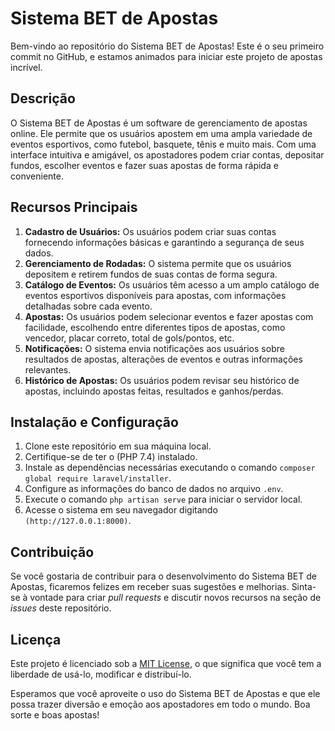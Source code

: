 # Sistema BET de Apostas

Bem-vindo ao repositório do Sistema BET de Apostas! Este é o seu primeiro commit no GitHub, e estamos animados para iniciar este projeto de apostas incrível.

## Descrição

O Sistema BET de Apostas é um software de gerenciamento de apostas online. Ele permite que os usuários apostem em uma ampla variedade de eventos esportivos, como futebol, basquete, tênis e muito mais. Com uma interface intuitiva e amigável, os apostadores podem criar contas, depositar fundos, escolher eventos e fazer suas apostas de forma rápida e conveniente.

## Recursos Principais

1. **Cadastro de Usuários:** Os usuários podem criar suas contas fornecendo informações básicas e garantindo a segurança de seus dados.
2. **Gerenciamento de Rodadas:** O sistema permite que os usuários depositem e retirem fundos de suas contas de forma segura.
3. **Catálogo de Eventos:** Os usuários têm acesso a um amplo catálogo de eventos esportivos disponíveis para apostas, com informações detalhadas sobre cada evento.
4. **Apostas:** Os usuários podem selecionar eventos e fazer apostas com facilidade, escolhendo entre diferentes tipos de apostas, como vencedor, placar correto, total de gols/pontos, etc.
5. **Notificações:** O sistema envia notificações aos usuários sobre resultados de apostas, alterações de eventos e outras informações relevantes.
6. **Histórico de Apostas:** Os usuários podem revisar seu histórico de apostas, incluindo apostas feitas, resultados e ganhos/perdas.


## Instalação e Configuração

1. Clone este repositório em sua máquina local.
2. Certifique-se de ter o (PHP 7.4) instalado.
3. Instale as dependências necessárias executando o comando `composer global require laravel/installer`.
4. Configure as informações do banco de dados no arquivo `.env`.
5. Execute o comando `php artisan serve` para iniciar o servidor local.
6. Acesse o sistema em seu navegador digitando `(http://127.0.0.1:8000)`.

## Contribuição

Se você gostaria de contribuir para o desenvolvimento do Sistema BET de Apostas, ficaremos felizes em receber suas sugestões e melhorias. Sinta-se à vontade para criar *pull requests* e discutir novos recursos na seção de *issues* deste repositório.

## Licença

Este projeto é licenciado sob a [MIT License](LICENSE), o que significa que você tem a liberdade de usá-lo, modificar e distribuí-lo.

Esperamos que você aproveite o uso do Sistema BET de Apostas e que ele possa trazer diversão e emoção aos apostadores em todo o mundo. Boa sorte e boas apostas!
